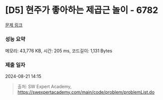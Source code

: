 # [D5] 현주가 좋아하는 제곱근 놀이 - 6782 

[문제 링크](https://swexpertacademy.com/main/code/problem/problemDetail.do?contestProbId=AWgqsAlKr9sDFAW0) 

### 성능 요약

메모리: 43,776 KB, 시간: 205 ms, 코드길이: 1,131 Bytes

### 제출 일자

2024-08-21 14:15



> 출처: SW Expert Academy, https://swexpertacademy.com/main/code/problem/problemList.do